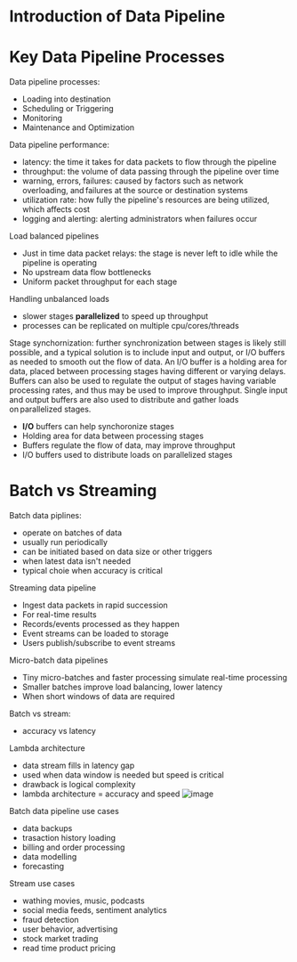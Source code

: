 # Introduction of Data Pipeline


# Key Data Pipeline Processes
Data pipeline processes:
- Loading into destination
- Scheduling or Triggering
- Monitoring
- Maintenance and Optimization

Data pipeline performance: 
- latency: the time it takes for data packets to flow through the pipeline
- throughput: the volume of data passing through the pipeline over time
- warning, errors, failures: caused by factors such as network overloading, and failures at the source or destination systems
- utilization rate: how fully the pipeline's resources are being utilized, which affects cost
- logging and alerting: alerting administrators when failures occur

Load balanced pipelines
- Just in time data packet relays: the stage is never left to idle while the pipeline is operating
- No upstream data flow bottlenecks
- Uniform packet throughput for each stage

Handling unbalanced loads
- slower stages **parallelized** to speed up throughput
- processes can be replicated on multiple cpu/cores/threads

Stage synchornization: further synchronization between stages is likely still possible, and a typical solution is to include input and output, or I/O buffers as needed to smooth out the flow of data. An I/O buffer is a holding area for data, placed between processing stages having different or varying delays. Buffers can also be used to regulate the output of stages having variable processing rates, and thus may be used to improve throughput. Single input and output buffers are also used to distribute and gather loads on parallelized stages.
- **I/O** buffers can help synchoronize stages
- Holding area for data between processing stages
- Buffers regulate the flow of data, may improve throughput
- I/O buffers used to distribute loads on parallelized stages

# Batch vs Streaming
Batch data piplines:
- operate on batches of data
- usually run periodically
- can be initiated based on data size or other triggers
- when latest data isn't needed
- typical choie when accuracy is critical

Streaming data pipeline
- Ingest data packets in rapid succession
- For real-time results
- Records/events processed as they happen
- Event streams can be loaded to storage
- Users publish/subscribe to event streams

Micro-batch data pipelines
- Tiny micro-batches and faster processing simulate real-time processing
- Smaller batches improve load balancing, lower latency
- When short windows of data are required

Batch vs stream:
- accuracy vs latency

Lambda architecture
- data stream fills in latency gap
- used when data window is needed but speed is critical
- drawback is logical complexity
- lambda architecture = accuracy and speed
![image](pics/lambda_architecture.png)


Batch data pipeline use cases
- data backups
- trasaction history loading
- billing and order processing
- data modelling
- forecasting

Stream use cases
- wathing movies, music, podcasts
- social media feeds, sentiment analytics
- fraud detection
- user behavior, advertising
- stock market trading
- read time product pricing
